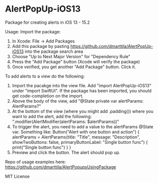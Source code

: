 # AlertPopUp-iOS13

Package for creating alerts in iOS 13 - 15.2

Usage:
Import the package:
1. In Xcode: File -> Add Packages
2. Add this package by pasting https://github.com/dmarttila/AlertPopUp-iOS13 into the package search area
3. Choose "Up to Next Major Version" for "Dependency Rule"
4. Press the "Add Package" button (Xcode will verify the package)
5. Once verified, you get another "Add Package" button. Click it.

To add alerts to a view do the following:
1. Import the pacakge into the view file. Add "import AlertPopUp-iOS13" under "import SwiftUI". If the package has been imported, you should get code-completion on the import.
2. Above the body of the view, add "@State private var alertParams: AlertParams?"
3. At the bottom of the view (where you might add .padding()) where you want to add the alert, add the following: ".modifier(AlertModifier(alertParams: $alertParams))"
4. To trigger the alert, you need to add a value to the alertParams @State var. Something like: 
Button("Alert with one button and action") {
    alertParams = AlertParams(title: "Title", message: "Description", showTwoButtons: false, primaryButtonLabel: "Single button func") 
    { 
        print("Single button func") 
    }
}
5. Preview and click the button. The alert should pop up. 

Repo of usage examples here: https://github.com/dmarttila/AlertPopupsUsingPackage

MIT License

